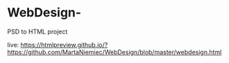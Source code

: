 # WebDesign-
PSD to HTML project

live: https://htmlpreview.github.io/?https://github.com/MartaNiemiec/WebDesign/blob/master/webdesign.html
